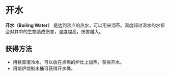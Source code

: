 # 开水

**开水（Boiling Water）** 是达到沸点的热水，可以用来沏茶。温度超过温水的水都会对其中的生物造成伤害，温度越高，伤害越大。

## 获得方法

* 用铁壶灌冷水，可以放在点燃的炉灶上加热，获得开水。
* 用熔炉烧制水桶可获得开水桶。

